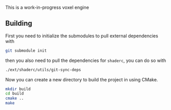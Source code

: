 This is a work-in-progress voxel engine

## Building
First you need to initialize the submodules to pull external dependencies with
```sh
git submodule init
```
then you also need to pull the dependencies for `shaderc`, you can do so with
```sh
./ext/shaderc/utils/git-sync-deps
```

Now you can create a new directory to build the project in using CMake.
```sh
mkdir build
cd build
cmake ..
make
```
